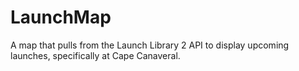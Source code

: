 # LaunchMap
A map that pulls from the Launch Library 2 API to display upcoming launches, specifically at Cape Canaveral.
